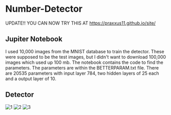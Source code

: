 # Number-Detector
UPDATE!! YOU CAN NOW TRY THIS AT https://praxxus11.github.io/site/
## Jupiter Notebook
I used 10,000 images from the MNIST database to train the detector. These were supposed to be the test images, but I didn't want to download 100,000 images which used up 100 mb.
The notebook contains the code to find the parameters. The parameters are within the BETTERPARAM.txt file. There are 20535 parameters with input layer 784, two hidden layers of 25 each and a output layer of 10.
## Detector
![1](https://imgur.com/T5mbwwb.jpg)
![2](https://imgur.com/v44YD7o.jpg)
![3](https://imgur.com/6Opf4l1.jpg)
